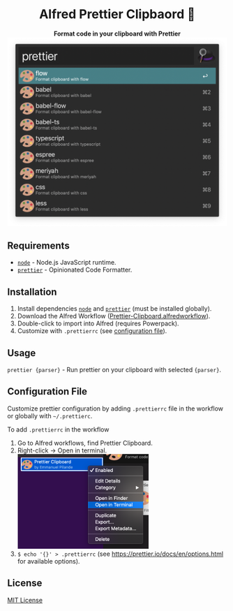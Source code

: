 <div align="center">
  <h1>Alfred Prettier Clipbaord 🎨</h1>
</div>

<p align="center">
  <strong>Format code in your clipboard with Prettier</strong></br>
  <img src="./assets/prettier-clipboard-preview.png" width="530">
</p>

## Requirements

- [`node`](https://nodejs.org/) - Node.js JavaScript runtime.
- [`prettier`](https://prettier.io/) - Opinionated Code Formatter.

## Installation

1. Install dependencies [`node`](https://nodejs.org/) and [`prettier`](https://prettier.io/) (must be installed globally).
1. Download the Alfred Workflow ([Prettier-Clipboard.alfredworkflow](https://github.com/epilande/alfred-prettier-clipboard/releases/latest/download/Prettier-Clipboard.alfredworkflow)).
1. Double-click to import into Alfred (requires Powerpack).
1. Customize with `.prettierrc` (see [configuration file](#configuration-file)).

## Usage

`prettier {parser}` - Run prettier on your clipboard with selected `{parser}`.

## Configuration File

Customize prettier configuration by adding `.prettierrc` file in the workflow or globally with `~/.prettierc`.

To add `.prettierrc` in the workflow

1. Go to Alfred workflows, find Prettier Clipboard.
1. Right-click -> Open in terminal. </br>
   <img src="./assets/open-in-terminal.png" width="300">
1. `$ echo '{}' > .prettierrc` (see https://prettier.io/docs/en/options.html for available options).

## License

[MIT License](https://oss.ninja/mit/epilande/)

